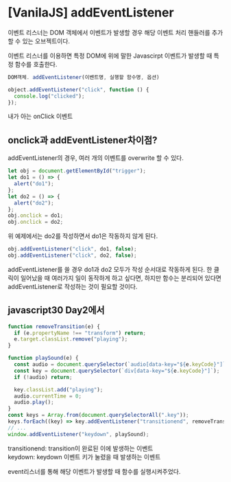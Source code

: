 # [VanilaJS] addEventListener

이벤트 리스너는 DOM 객체에서 이벤트가 발생할 경우 해당 이벤트 처리 핸들러를 추가할 수 있는 오브젝트이다.

이벤트 리스너를 이용하면 특정 DOM에 위에 말한 Javascirpt 이벤트가 발생할 때 특정 함수를 호출한다.

```js
DOM객체. addEventListener(이벤트명, 실행할 함수명, 옵션)
```

```js
object.addEventListener("click", function () {
  console.log("clicked");
});
```

내가 아는 onClick 이벤트

## onclick과 addEventListener차이점?

addEventListener의 경우, 여러 개의 이벤트를 overwrite 할 수 있다.

```js
let obj = document.getElementById("trigger");
let do1 = () => {
  alert("do1");
};
let do2 = () => {
  alert("do2");
};
obj.onclick = do1;
obj.onclick = do2;
```

위 예제에서는 do2를 작성하면서 do1은 작동하지 않게 된다.

```js
obj.addEventListener("click", do1, false);
obj.addEventListener("click", do2, false);
```

addEventListener를 쓸 경우 do1과 do2 모두가 작성 순서대로 작동하게 된다. 한 클릭이 일어났을 때 여러가지 일이 동작하게 하고 싶다면, 하지만 함수는 분리되어 있다면 addEventListener로 작성하는 것이 필요할 것이다.

## javascript30 Day2에서

```js
function removeTransition(e) {
  if (e.propertyName !== "transform") return;
  e.target.classList.remove("playing");
}

function playSound(e) {
  const audio = document.querySelector(`audio[data-key="${e.keyCode}"]`);
  const key = document.querySelector(`div[data-key="${e.keyCode}"]`);
  if (!audio) return;

  key.classList.add("playing");
  audio.currentTime = 0;
  audio.play();
}
const keys = Array.from(document.querySelectorAll(".key"));
keys.forEach((key) => key.addEventListener("transitionend", removeTransition));
// ...
window.addEventListener("keydown", playSound);
```

transitionend: transition이 완료된 이에 발생하는 이벤트  
keydown: keydown 이벤트 키가 눌렸을 때 발생하는 이벤트

event리스너를 통해 해당 이벤트가 발생할 때 함수를 실행시켜주었다.
